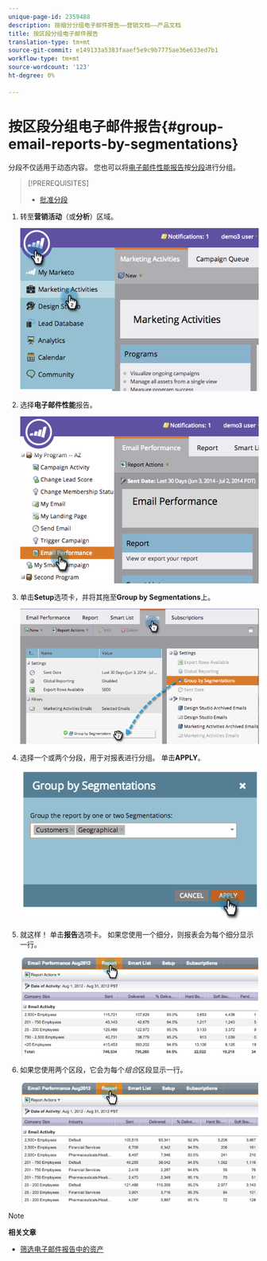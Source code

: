 ```yaml
---
unique-page-id: 2359488
description: 按细分分组电子邮件报告——营销文档——产品文档
title: 按区段分组电子邮件报告
translation-type: tm+mt
source-git-commit: e149133a5383faaef5e9c9b7775ae36e633ed7b1
workflow-type: tm+mt
source-wordcount: '123'
ht-degree: 0%

---
```



# 按区段分组电子邮件报告{#group-email-reports-by-segmentations}

分段不仅适用于动态内容。 您也可以将[电子邮件性能报告](../../../../product-docs/email-marketing/email-programs/email-program-data/email-performance-report.md)按[分段](http://docs.marketo.com/display/docs/segmentation+and+snippets)进行分组。

>[!PREREQUISITES]
>
>* [批准分段](approve-a-segmentation.md)

>



1. 转至&#x200B;**营销活动**（或&#x200B;**分析**）区域。

   ![](assets/image2014-9-16-9-3a15-3a58.png)

1. 选择&#x200B;**电子邮件性能**&#x200B;报告。

   ![](assets/image2014-9-16-9-3a16-3a6.png)

1. 单击&#x200B;**Setup**&#x200B;选项卡，并将其拖至&#x200B;**Group by Segmentations**&#x200B;上。

   ![](assets/image2014-9-16-9-3a16-3a59.png)

1. 选择一个或两个分段，用于对报表进行分组。 单击&#x200B;**APPLY**。

   ![](assets/image2014-9-16-9-3a17-3a9.png)

1. 就这样！ 单击&#x200B;**报告**&#x200B;选项卡。 如果您使用一个细分，则报表会为每个细分显示一行。

   ![](assets/image2014-9-16-9-3a17-3a17.png)

1. 如果您使用两个区段，它会为每个&#x200B;*组合*&#x200B;区段显示一行。

   ![](assets/image2014-9-16-9-3a17-3a26.png)

>[!NOTE]
>
>**相关文章**
>
>* [筛选电子邮件报告中的资产](../../../../product-docs/reporting/basic-reporting/report-activity/filter-assets-in-an-email-report.md)

>



